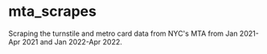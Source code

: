 # mta_scrapes
Scraping the turnstile and metro card data from NYC's MTA from Jan 2021-Apr 2021 and Jan 2022-Apr 2022.
